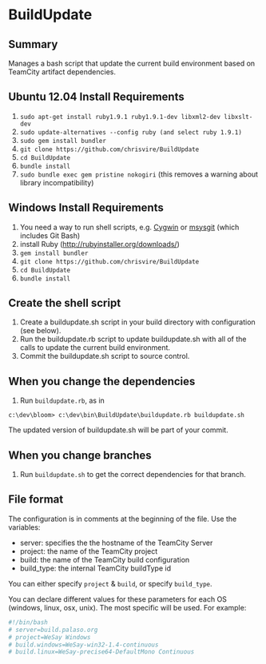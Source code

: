 BuildUpdate
===========

Summary
-------
Manages a bash script that update the current build environment based on TeamCity artifact dependencies.

Ubuntu 12.04 Install Requirements
--------------------
1. `sudo apt-get install ruby1.9.1 ruby1.9.1-dev libxml2-dev libxslt-dev`
2. `sudo update-alternatives --config ruby (and select ruby 1.9.1)`
2. `sudo gem install bundler`
3. `git clone https://github.com/chrisvire/BuildUpdate`
4. `cd BuildUpdate`
5. `bundle install`
6. `sudo bundle exec gem pristine nokogiri` (this removes a warning about library incompatibility)

Windows Install Requirements
----------------------------
1. You need a way to run shell scripts, e.g. [Cygwin](http://www.cygwin.com/) or [msysgit](https://code.google.com/p/msysgit/) (which includes Git Bash)
2. install Ruby (http://rubyinstaller.org/downloads/)
3. `gem install bundler`
4. `git clone https://github.com/chrisvire/BuildUpdate`
5. `cd BuildUpdate`
6. `bundle install`


Create the shell script
----------
1. Create a buildupdate.sh script in your build directory with configuration (see below).  
2. Run the buildupdate.rb script to update buildupdate.sh with all of the calls to update the current build environment.
3. Commit the buildupdate.sh script to source control.

When you change the dependencies
----------
1. Run `buildupdate.rb`, as in

`c:\dev\bloom> c:\dev\bin\BuildUpdate\buildupdate.rb buildupdate.sh`

The updated version of buildupdate.sh will be part of your commit.

When you change branches
----------
1. Run `buildupdate.sh` to get the correct dependencies for that branch.

File format
-----------

The configuration is in comments at the beginning of the file.  Use the variables: 
* server: specifies the the hostname of the TeamCity Server
* project: the name of the TeamCity project
* build: the name of the TeamCity build configuration
* build_type: the internal TeamCity buildType id

You can either specify `project` & `build`, or specify `build_type`.

You can declare different values for these parameters for each OS (windows, linux, osx, unix).  The most specific will be used. For example:

```bash
#!/bin/bash
# server=build.palaso.org
# project=WeSay Windows
# build.windows=WeSay-win32-1.4-continuous
# build.linux=WeSay-precise64-DefaultMono Continuous
```
